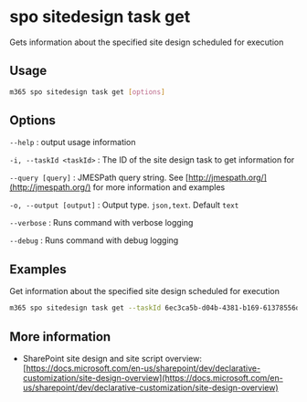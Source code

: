 # spo sitedesign task get

Gets information about the specified site design scheduled for execution

## Usage

```sh
m365 spo sitedesign task get [options]
```

## Options

`--help`
: output usage information

`-i, --taskId <taskId>`
: The ID of the site design task to get information for

`--query [query]`
: JMESPath query string. See [http://jmespath.org/](http://jmespath.org/) for more information and examples

`-o, --output [output]`
: Output type. `json,text`. Default `text`

`--verbose`
: Runs command with verbose logging

`--debug`
: Runs command with debug logging

## Examples

Get information about the specified site design scheduled for execution

```sh
m365 spo sitedesign task get --taskId 6ec3ca5b-d04b-4381-b169-61378556d76e
```

## More information

- SharePoint site design and site script overview: [https://docs.microsoft.com/en-us/sharepoint/dev/declarative-customization/site-design-overview](https://docs.microsoft.com/en-us/sharepoint/dev/declarative-customization/site-design-overview)